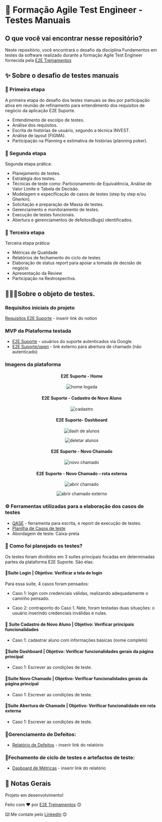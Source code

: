 # 🚀 Formação Agile Test Engineer - Testes Manuais

## O que você vai encontrar nesse repositório?

Neste repositório, você encontrará o desafio da disciplina Fundamentos em testes da software realizado durante a formação  Agile Test Engineer fornecida pela [E2E Treinamentos](https://e2etreinamentos.com.br/formacao-agile-test-engineer/)

## ✨ Sobre o desafio de testes manuais

###  🎯 Primeira etapa

A primeira etapa do desafio dos testes manuais se deu por participação ativa em reunião de refinamento para entendimento dos requisitos de negócio da aplicação E2E Suporte.

- Entendimento de escolpo de testes.
- Análise dos requisitos.
-  Escrita de histórias de usuário, segundo a técnica INVEST.
-  Análise de layout (FIGMA).
-  Participação na Planning e estimativa de histórias (planning poker).

### 🎯 Segunda etapa

Segunda etapa prática:
-  Planejamento de testes.
- Estratégia dos testes.
-  Técnicas de teste como: Particionamento de Equivalência, Análise de Valor Limite e Tabela de Decisão.
- Modelagem e especificação de casos de testes (step by step e/ou Gherkin).
-  Solicitação e preparação de Massa de testes.
- Gerenciamento e monitoramento de testes.
- Execução de testes funcionais.
- Abertura e gerenciamentos de defeitos(Bugs) identificados.


### 🎯 Terceira etapa

Terceira etapa prática:
- Métricas de Qualidade
-  Relatórios de fechamento do ciclo de testes
- Elaboração de status report para apoiar a tomada de decisão de negócio
-  Apresentação da Review
- Participação na Restrospectiva.


##   👨🏻‍💻Sobre o objeto de testes.

### Requisitos iniciais do projeto

[Requisitos E2E Suporte](https://e2e-suporte.vercel.app/) - inserir link do notion

### MVP da Plataforma testada

- [E2E Suporte](https://e2e-suporte.vercel.app/) - usuários do suporte autenticados via Google.
- [E2E Suporte/open](https://e2e-suporte.vercel.app/open) - link externo para abertura de chamado (não autenticado)

### Imagens da plataforma

<div align="center">

#### E2E Suporte - Home
![home logada](https://github.com/AlineAreda/testes-manuais-e2e-suporte/assets/77371831/d93a06c6-a673-4a94-8835-f7fd1fc2ff57)

#### E2E Suporte - Cadastro de Novo Aluno
![cadastro](https://github.com/AlineAreda/testes-manuais-e2e-suporte/assets/77371831/8e0a5869-c486-4e1b-bbd3-4510f25f438d)


#### E2E Suporte- Dashboard
![dash de alunos](https://github.com/AlineAreda/testes-manuais-e2e-suporte/assets/77371831/fa74d866-2841-4460-a253-e90a8d5c3b19)

![deletar alunos](https://github.com/AlineAreda/testes-manuais-e2e-suporte/assets/77371831/12d5a860-9adc-43e4-acd8-fe2311acc7e8)


#### E2E Suporte - Novo Chamado
![novo chamado](https://github.com/AlineAreda/testes-manuais-e2e-suporte/assets/77371831/f19d11ef-7562-48d7-80e7-af70e8aeeeec)

#### E2E Suporte - Novo Chamado – rota externa
![abrir chamado](https://github.com/AlineAreda/testes-manuais-e2e-suporte/assets/77371831/d8a78744-97c6-4550-93c1-17f45bed110a)

![abrir chamado externo](https://github.com/AlineAreda/testes-manuais-e2e-suporte/assets/77371831/b8c8bd27-e502-4800-aa58-2832beba514d)
</div>

### ⚙️ Ferramentas utilizadas para a elaboração dos casos de testes

-  [QASE](https://qase.io/) - ferramenta para escrita, e report de execução de testes.
-  [Planilha de Casos de teste](https://pt-br.reactjs.org)
 - Abordagem de teste: Caixa-preta

###  🧪 Como foi planejado os testes?

Os testes foram divididos em 3 suítes principais focadas em determinadas partes da plataforma E2E Suporte. São elas:

#### 📝Suíte Login | Objetivo: Verificar a tela de login

Para essa suíte, 4 casos foram pensados:

- Caso 1: login com credenciais válidas, realizando adequadamente o caminho pensado.

- Caso 2: contraponto do Caso 1. Nele, foram testadas duas situações: o usuário inserindo credenciais inválidas e nulas.


#### 📝 Suíte Cadastro de Novo Aluno | Objetivo: Verificar principais funcionalidades 


- Caso 1: cadastrar aluno com  informações básicas (nome completo) 
 

####  📝Suíte Dashboard | Objetivo: Verificar funcionalidades gerais da página principal 

- Caso 1: Escrever as condições de teste.

####  📝Suíte Novo Chamado | Objetivo: Verificar funcionalidades gerais da página principal 

- Caso 1: Escrever as condições de teste.

####  📝Suíte Abertura de Chamado | Objetivo: Verificar funcionalidade em rota externa

- Caso 1: Escrever as condições de teste.


###  📌Gerenciamento de Defeitos:

-   [Relatório de Defeitos](https://pt-br.reactjs.org) - inserir link do relatório

###  📌Fechamento de ciclo de testes e artefactos de teste:

-   [Dasboard de Métricas](https://pt-br.reactjs.org) - inserir link do relatório


## 📌 Notas Gerais

Projeto em desenvolvimento!

Feito com ❤️ por [E2E Treinamentos](https://github.com/repoe2e) 😊

⌨️ Me contate pelo [LinkedIn](https://www.linkedin.com/company/e2e-treinamentos/) 😊
  
